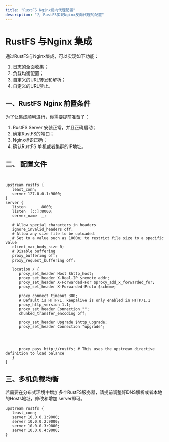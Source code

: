 ```yaml
---
title: "RustFS Nginx反向代理配置"
description: "为 RustFS实现Nginx反向代理的配置"
---
```



# RustFS 与Nginx 集成

通过RustFS与Nginx集成，可以实现如下功能：

1. 日志的全面收集；
2. 负载均衡配置；
3. 自定义的URL转发和解析；
4. 自定义的URL禁止。


## 一、RustFS Nginx 前置条件

为了让集成顺利进行，你需要提前准备了：

1. RustFS Server 安装正常，并且正确启动；
2. 确定RustFS的端口；
3. Nginx标识正确；
4. 确认RustFS 单机或者集群的IP地址。



## 二、 配置文件


~~~


upstream rustfs {
   least_conn;
   server 127.0.0.1:9000;
}
server {
   listen       8000;
   listen  [::]:8000;
   server_name  _;

   # Allow special characters in headers
   ignore_invalid_headers off;
   # Allow any size file to be uploaded.
   # Set to a value such as 1000m; to restrict file size to a specific value
   client_max_body_size 0;
   # Disable buffering
   proxy_buffering off;
   proxy_request_buffering off;

   location / {
      proxy_set_header Host $http_host;
      proxy_set_header X-Real-IP $remote_addr;
      proxy_set_header X-Forwarded-For $proxy_add_x_forwarded_for;
      proxy_set_header X-Forwarded-Proto $scheme;

      proxy_connect_timeout 300;
      # Default is HTTP/1, keepalive is only enabled in HTTP/1.1
      proxy_http_version 1.1;
      proxy_set_header Connection "";
      chunked_transfer_encoding off;

      proxy_set_header Upgrade $http_upgrade;
      proxy_set_header Connection "upgrade";




      proxy_pass http://rustfs; # This uses the upstream directive definition to load balance
   }
}

~~~


## 三、多机负载均衡


若需要在分布式环境中增加多个RustFS服务器，请提前调整好DNS解析或者本地的Hosts地址，修改和增加 server即可。

~~~
upstream rustfs {
   least_conn;
   server 10.0.0.1:9000;
   server 10.0.0.2:9000;
   server 10.0.0.3:9000;
   server 10.0.0.4:9000;
}
~~~



